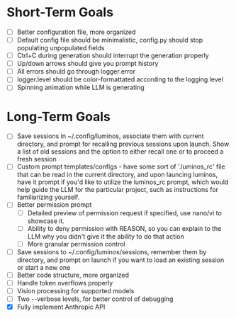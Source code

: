 # Short-Term Goals 
- [ ] Better configuration file, more organized
- [ ] Default config file should be minimalistic, config.py should stop populating unpopulated fields
- [ ] Ctrl+C during generation should interrupt the generation properly
- [ ] Up/down arrows should give you prompt history
- [ ] All errors should go through logger.error
- [ ] logger.level should be color-formattated according to the logging level
- [ ] Spinning animation while LLM is generating

# Long-Term Goals
- [ ] Save sessions in ~/.config/luminos, associate them with current directory, and prompt for recalling previous sessions upon launch. Show a list of old sessions and the option to either recall one or to proceed a fresh session
- [ ] Custom prompt templates/configs - have some sort of '.luminos_rc' file that can be read in the current directory, and upon launcing luminos, have it prompt if you'd like to utilize the luminos_rc prompt, which would help guide the LLM for the particular project, such as instructions for familiarizing yourself.
- [ ] Better permission prompt
    - [ ] Detailed preview of permission request if specified, use nano/vi to showcase it. 
    - [ ] Ability to deny permission with REASON, so you can explain to the LLM why you didn't give it the ability to do that action
    - [ ] More granular permission control
- [ ] Save sessions to ~/.config/luminos/sessions, remember them by directory, and prompt on launch if you want to load an existing session or start a new one
- [ ] Better code structure, more organized
- [ ] Handle token overflows properly
- [ ] Vision processing for supported models
- [ ] Two --verbose levels, for better control of debugging
- [X] Fully implement Anthropic API